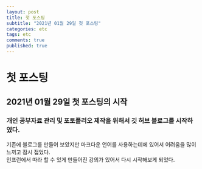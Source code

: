 ```yaml
---
layout: post
title: 첫 포스팅
subtitle: "2021년 01월 29일 첫 포스팅"
categories: etc
tags: etc
comments: true
published: true
---
```


# 첫 포스팅

## 2021년 01월 29일 첫 포스팅의 시작

### 개인 공부자료 관리 및 포토폴리오 제작을 위해서 깃 허브 블로그를 시작하였다.

기존에 블로그를 만들어 보았지만 마크다운 언어를 사용하는데에 있어서 어려움을 많이 느끼고 잠시 접었다.  
인프런에서 따라 할 수 있게 만들어진 강의가 있어서 다시 시작해보게 되었다.
